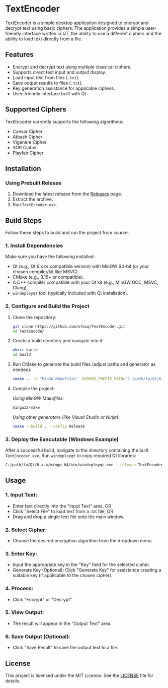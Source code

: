 # TextEncoder

TextEncoder is a simple desktop application designed to encrypt and decrypt text using basic ciphers. The application provides a simple user-friendly interface written in QT, the ability to use 5 different ciphers and the ability to load text directly from a file.

## Features

* Encrypt and decrypt text using multiple classical ciphers.
* Supports direct text input and output display.
* Load input text from files (`.txt`).
* Save output results to files (`.txt`).
* Key generation assistance for applicable ciphers.
* User-friendly interface built with Qt.

## Supported Ciphers

TextEncoder currently supports the following algorithms:
* Caesar Cipher
* Atbash Cipher
* Vigenère Cipher
* XOR Cipher
* Playfair Cipher

## Installation

### Using Prebuilt Release

1.  Download the latest release from the [Releases](https://github.com/ofmiq/TextEncoder/releases/) page. 
2.  Extract the archive.
3.  Run `TextEncoder.exe`.

## Build Steps

Follow these steps to build and run the project from source.

### 1. Install Dependencies

Make sure you have the following installed:

* Qt (e.g., Qt 6.x or compatible version) with MinGW 64-bit (or your chosen compiler/kit like MSVC).
* CMake (e.g., 3.16+ or compatible).
* A C++ compiler compatible with your Qt kit (e.g., MinGW GCC, MSVC, Clang).
* `windeployqt` tool (typically included with Qt installation).

### 2. Configure and Build the Project

1.  Clone the repository:
    ```sh
    git clone https://github.com/ofmiq/TextEncoder.git
    cd TextEncoder
    ```

2.  Create a build directory and navigate into it:
    ```sh
    mkdir build
    cd build
    ```

3.  Run CMake to generate the build files (adjust paths and generator as needed):

    ```sh
    cmake .. -G "MinGW Makefiles" -DCMAKE_PREFIX_PATH="C:/path/to/Qt/6.x.x/mingw_64" -DCMAKE_C_COMPILER="C:/path/to/mingw64/bin/gcc.exe" -DCMAKE_CXX_COMPILER="C:/path/to/mingw64/bin/g++.exe"
    ```

4.  Compile the project:

    *Using MinGW Makefiles:*
    ```sh
    mingw32-make
    ```
    *Using other generators (like Visual Studio or Ninja):*
    ```sh
    cmake --build . --config Release
    ```

### 3. Deploy the Executable (Windows Example)

After a successful build, navigate to the directory containing the built `TextEncoder.exe`. Run `windeployqt` to copy required Qt libraries:

```sh
C:/path/to/Qt/6.x.x/mingw_64/bin/windeployqt.exe --release TextEncoder.exe
```

## Usage

### 1. Input Text: 

- Enter text directly into the "Input Text" area, OR
- Click "Select File" to load text from a .txt file, OR
- Drag and drop a single text file onto the main window.

### 2. Select Cipher: 

- Choose the desired encryption algorithm from the dropdown menu.

### 3. Enter Key: 

- Input the appropriate key in the "Key" field for the selected cipher.
- Generate Key (Optional): Click "Generate Key" for assistance creating a suitable key (if applicable to the chosen cipher).

### 4. Process: 

- Click "Encrypt" or "Decrypt".

### 5. View Output: 

- The result will appear in the "Output Text" area.

### 6. Save Output (Optional): 

- Click "Save Result" to save the output text to a file.

## License
This project is licensed under the MIT License. See the [LICENSE](https://github.com/ofmiq/TextEncoder/blob/main/LICENSE) file for details.